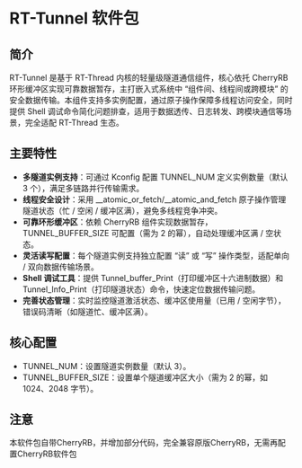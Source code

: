 # RT-Tunnel 软件包

## 简介

RT-Tunnel 是基于 RT-Thread 内核的轻量级隧道通信组件，核心依托 CherryRB 环形缓冲区实现可靠数据暂存，主打嵌入式系统中 “组件间、线程间或跨模块” 的安全数据传输。本组件支持多实例配置，通过原子操作保障多线程访问安全，同时提供 Shell 调试命令简化问题排查，适用于数据透传、日志转发、跨模块通信等场景，完全适配 RT-Thread 生态。

## 主要特性
- **多隧道实例支持**：可通过 Kconfig 配置 TUNNEL_NUM 定义实例数量（默认 3 个），满足多链路并行传输需求。
- **线程安全设计**：采用 __atomic_or_fetch/__atomic_and_fetch 原子操作管理隧道状态（忙 / 空闲 / 缓冲区满），避免多线程竞争冲突。
- **可靠环形缓冲区**：依赖 CherryRB 组件实现数据暂存，TUNNEL_BUFFER_SIZE 可配置（需为 2 的幂），自动处理缓冲区满 / 空状态。
- **灵活读写配置**：每个隧道实例支持独立配置 “读” 或 “写” 操作类型，适配单向 / 双向数据传输场景。
- **Shell 调试工具**：提供 Tunnel_buffer_Print（打印缓冲区十六进制数据）和 Tunnel_Info_Print（打印隧道状态）命令，快速定位数据传输问题。
- **完善状态管理**：实时监控隧道激活状态、缓冲区使用量（已用 / 空闲字节），错误码清晰（如隧道忙、缓冲区满）。


## 核心配置

- TUNNEL_NUM：设置隧道实例数量（默认 3）。
- TUNNEL_BUFFER_SIZE：设置单个隧道缓冲区大小（需为 2 的幂，如 1024、2048 字节）。

## 注意

本软件包自带CherryRB，并增加部分代码，完全兼容原版CherryRB，无需再配置CherryRB软件包